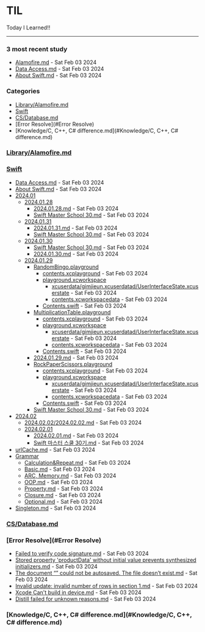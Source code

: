 # TIL
Today I Learned!!

---

### 3 most recent study
- [Alamofire.md]("./Library/Alamofire.md") - Sat Feb 03 2024
- [Data Access.md]("./Swift/Data_Access.md") - Sat Feb 03 2024
- [About Swift.md]("./Swift/About_Swift.md") - Sat Feb 03 2024

### Categories
- [Library/Alamofire.md](#Library/Alamofire.md)
- [Swift](#Swift)
- [CS/Database.md](#CS/Database.md)
- [Error Resolve](#Error Resolve)
- [Knowledge/C, C++, C# difference.md](#Knowledge/C, C++, C# difference.md)

### [Library/Alamofire.md](#Library/Alamofire.md)

### [Swift](#Swift)
- [Data Access.md]("./Swift/Data_Access.md") - Sat Feb 03 2024
- [About Swift.md]("./Swift/About_Swift.md") - Sat Feb 03 2024
- [2024.01]("./Swift/2024.01")
  - [2024.01.28]("./Swift/2024.01/2024.01.28")
    - [2024.01.28.md]("./Swift/2024.01/2024.01.28/2024.01.28.md") - Sat Feb 03 2024
    - [Swift Master School 30.md]("./Swift/2024.01/2024.01.28/Swift_Master_School_30.md") - Sat Feb 03 2024
  - [2024.01.31]("./Swift/2024.01/2024.01.31")
    - [2024.01.31.md]("./Swift/2024.01/2024.01.31/2024.01.31.md") - Sat Feb 03 2024
    - [Swift Master School 30.md]("./Swift/2024.01/2024.01.31/Swift_Master_School_30.md") - Sat Feb 03 2024
  - [2024.01.30]("./Swift/2024.01/2024.01.30")
    - [Swift Master School 30.md]("./Swift/2024.01/2024.01.30/Swift_Master_School_30.md") - Sat Feb 03 2024
    - [2024.01.30.md]("./Swift/2024.01/2024.01.30/2024.01.30.md") - Sat Feb 03 2024
  - [2024.01.29]("./Swift/2024.01/2024.01.29")
    - [RandomBingo.playground]("./Swift/2024.01/2024.01.29/RandomBingo.playground")
      - [contents.xcplayground]("./Swift/2024.01/2024.01.29/RandomBingo.playground/contents.xcplayground") - Sat Feb 03 2024
      - [playground.xcworkspace]("./Swift/2024.01/2024.01.29/RandomBingo.playground/playground.xcworkspace")
        - [xcuserdata/gimjieun.xcuserdatad/UserInterfaceState.xcuserstate]("./Swift/2024.01/2024.01.29/RandomBingo.playground/playground.xcworkspace/xcuserdata/gimjieun.xcuserdatad/UserInterfaceState.xcuserstate") - Sat Feb 03 2024
        - [contents.xcworkspacedata]("./Swift/2024.01/2024.01.29/RandomBingo.playground/playground.xcworkspace/contents.xcworkspacedata") - Sat Feb 03 2024
      - [Contents.swift]("./Swift/2024.01/2024.01.29/RandomBingo.playground/Contents.swift") - Sat Feb 03 2024
    - [MultiplicationTable.playground]("./Swift/2024.01/2024.01.29/MultiplicationTable.playground")
      - [contents.xcplayground]("./Swift/2024.01/2024.01.29/MultiplicationTable.playground/contents.xcplayground") - Sat Feb 03 2024
      - [playground.xcworkspace]("./Swift/2024.01/2024.01.29/MultiplicationTable.playground/playground.xcworkspace")
        - [xcuserdata/gimjieun.xcuserdatad/UserInterfaceState.xcuserstate]("./Swift/2024.01/2024.01.29/MultiplicationTable.playground/playground.xcworkspace/xcuserdata/gimjieun.xcuserdatad/UserInterfaceState.xcuserstate") - Sat Feb 03 2024
        - [contents.xcworkspacedata]("./Swift/2024.01/2024.01.29/MultiplicationTable.playground/playground.xcworkspace/contents.xcworkspacedata") - Sat Feb 03 2024
      - [Contents.swift]("./Swift/2024.01/2024.01.29/MultiplicationTable.playground/Contents.swift") - Sat Feb 03 2024
    - [2024.01.29.md]("./Swift/2024.01/2024.01.29/2024.01.29.md") - Sat Feb 03 2024
    - [RockPaperScissors.playground]("./Swift/2024.01/2024.01.29/RockPaperScissors.playground")
      - [contents.xcplayground]("./Swift/2024.01/2024.01.29/RockPaperScissors.playground/contents.xcplayground") - Sat Feb 03 2024
      - [playground.xcworkspace]("./Swift/2024.01/2024.01.29/RockPaperScissors.playground/playground.xcworkspace")
        - [xcuserdata/gimjieun.xcuserdatad/UserInterfaceState.xcuserstate]("./Swift/2024.01/2024.01.29/RockPaperScissors.playground/playground.xcworkspace/xcuserdata/gimjieun.xcuserdatad/UserInterfaceState.xcuserstate") - Sat Feb 03 2024
        - [contents.xcworkspacedata]("./Swift/2024.01/2024.01.29/RockPaperScissors.playground/playground.xcworkspace/contents.xcworkspacedata") - Sat Feb 03 2024
      - [Contents.swift]("./Swift/2024.01/2024.01.29/RockPaperScissors.playground/Contents.swift") - Sat Feb 03 2024
    - [Swift Master School 30.md]("./Swift/2024.01/2024.01.29/Swift_Master_School_30.md") - Sat Feb 03 2024
- [2024.02]("./Swift/2024.02")
  - [2024.02.02/2024.02.02.md]("./Swift/2024.02/2024.02.02/2024.02.02.md") - Sat Feb 03 2024
  - [2024.02.01]("./Swift/2024.02/2024.02.01")
    - [2024.02.01.md]("./Swift/2024.02/2024.02.01/2024.02.01.md") - Sat Feb 03 2024
    - [Swift 마스터 스쿨 30기.md]("./Swift/2024.02/2024.02.01/Swift_마스터_스쿨_30기.md") - Sat Feb 03 2024
- [urlCache.md]("./Swift/urlCache.md") - Sat Feb 03 2024
- [Grammar]("./Swift/Grammar")
  - [Calculation&Repeat.md]("./Swift/Grammar/Calculation&Repeat.md") - Sat Feb 03 2024
  - [Basic.md]("./Swift/Grammar/Basic.md") - Sat Feb 03 2024
  - [ARC, Memory.md]("./Swift/Grammar/ARC,_Memory.md") - Sat Feb 03 2024
  - [OOP.md]("./Swift/Grammar/OOP.md") - Sat Feb 03 2024
  - [Property.md]("./Swift/Grammar/Property.md") - Sat Feb 03 2024
  - [Closure.md]("./Swift/Grammar/Closure.md") - Sat Feb 03 2024
  - [Optional.md]("./Swift/Grammar/Optional.md") - Sat Feb 03 2024
- [Singleton.md]("./Swift/Singleton.md") - Sat Feb 03 2024

### [CS/Database.md](#CS/Database.md)

### [Error Resolve](#Error Resolve)
- [Failed to verify code signature.md]("./Error_Resolve/Failed_to_verify_code_signature.md") - Sat Feb 03 2024
- [Stored property 'productData' without initial value prevents synthesized initializers.md]("./Error_Resolve/Stored_property_'productData'_without_initial_value_prevents_synthesized_initializers.md") - Sat Feb 03 2024
- [The document “” could not be autosaved. The file doesn’t exist.md]("./Error_Resolve/The_document_“”_could_not_be_autosaved._The_file_doesn’t_exist.md") - Sat Feb 03 2024
- [Invalid update: invalid number of rows in section 1.md]("./Error_Resolve/Invalid_update:_invalid_number_of_rows_in_section_1.md") - Sat Feb 03 2024
- [Xcode Can't build in device.md]("./Error_Resolve/Xcode_Can't_build_in_device.md") - Sat Feb 03 2024
- [Distill failed for unknown reasons.md]("./Error_Resolve/Distill_failed_for_unknown_reasons.md") - Sat Feb 03 2024

### [Knowledge/C, C++, C# difference.md](#Knowledge/C, C++, C# difference.md)

